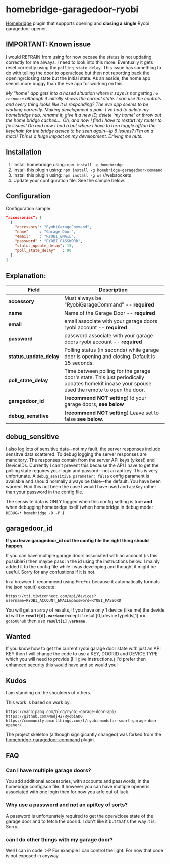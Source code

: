 # homebridge-garagedoor-ryobi

[Homebridge](https://github.com/nfarina/homebridge) plugin that supports opening and **closing a single** Ryobi garagedoor opener.

## IMPORTANT: Known issue

I would REFRAIN from using for now becase the status is not updating correctly for me always. I need to look into this more. Eventually it gets reset correctly using the `polling_state_delay`. This issue has something to do with telling the door to open/close but then not reporting back the opening/closing state but the initial state. As an asside, the home app seems more buggy than the Eve app for working on this. 

*My "home" app gets into a hosed situation where it says  is not getting `no response` although it initially shows the correct state. I can use the controls and every thing looks like it is responding? The eve app seems to be working correctly. Making development a pain. I've had to delete my homebridge hub, rename it, give it a new ID, delete 'my home' or throw out the home bridge caches.... Oh, and now I find I have to restart my router to fix issues! Oh and now I had a but where I have to turn toggle off/on the keychain for the bridge device to be seen again--ip 6 issues? (I'm on a mac!) This is a huge impact on my development. Driving me nuts.*

## Installation

1. Install homebridge using: `npm install -g homebridge`
2. Install this plugin using: `npm install -g homebridge-garagedoor-command`
3. Install this plugin using: `npm install -g ws` //websockets
4. Update your configuration file. See the sample below.

## Configuration

Configuration sample:

```json
"accessories": [
  {
    "accessory": "RyobiGarageCommand",
    "name"     : "Garage Door",
    "email"    : "RYOBI_EMAIL",
    "password" : "RYOBI_PASSWORD",
    "status_update_delay": 15,
    "poll_state_delay"   : 90
  }
]

```
## Explanation:

Field                   | Description
------------------------|------------
**accessory**                  | Must always be "RyobiGarageCommand" -- **required**
**name**                          | Name of the Garage Door  -- **required**
**email** 			   | email associate with your garage doors ryobi account -- **required** 
**password**	                  | password associate with your garage doors ryobi account  -- **required**
**status_update_delay** | Polling status (in seconds) while garage door is opening and closing. Default is 15 seconds.  
**poll_state_delay**        | Time between polling for the garage door's state. This just periodically updates homekit incase your spouse used the remote to open the door.  
**garagedoor_id**        |  (**recommend NOT setting**) Id your garage doors, **see below**
**debug_sensitive**    |  (**recommend NOT setting**) Leave set to false **see below**.

## debug_sensitive

I also log lots of sensitive data--not my fault, the server responses include sensitve data scattered. To debug logging the server responses are manditory. The responses contain from the server API keys (yikes!) and DeviceIDs. Currently I can't prevent this because the API I have to get the polling state requires your login and passord--not an api key. This is very unfortunate. A  `debug_sensitive parameter: false`  config parament is available and should normally always be false--the default. You have been warned. Had this not been the case I would have used and `apiKey` rather than your password in the config file.

The sensivite data is ONLY logged when this config setting is true **and** when debugging homebridge itself (when homebridge in debug mode: ` DEBUG=* homebridge -D -P`  .)

## garagedoor_id

**If you leave **garagedoor_id** out the config file the right thing should happen.**

If you can have multiple garage doors associated with an account (is this possible?) then maybe pass in the id using the instructions below. I mainly added it to the config file while I was developing and thought it might be useful. Sorry for any confustions if it is not. 

In a browser (I recommend using FireFox because it automatically formats the json result) execute:

`https://tti.tiwiconnect.com/api/devices?username=RYOBI_ACCOUNT_EMAIL&password=RYOBI_PASSORD`

You will get an array of results, if you have only 1 device (like me) the devide id will be **`result[0].varName`** except if result[0].deviceTypeIds[1] == `gda500hub` then use **`result[1].varName`** .

## Wanted

If you know how to get the current ryobi garage door state with just an API KEY  then I will change the code to use a KEY, DOORID and DEVICE TYPE which you will need to provide (I'll give instructions.) I'd prefer then enhanced security this would have and so would you!

## Kudos

I am standing on the shoulders of others.

This work is based on work by:

	https://yannipang.com/blog/ryobi-garage-door-api/
	https://github.com/Madj42/RyobiGDO
	https://community.smartthings.com/t/ryobi-modular-smart-garage-door-opener/
	
The project skeleton (although signigicantly changed) was forked from the [homebridge-garagedoor-command](https://github.com/apexad/homebridge-garagedoor-command) plugin.

## FAQ

### Can I have multiple garage doors?
You add additional accessories, with accounts and passwords, in the homebrige configjson file. 
If however you can have multiple openeris associated with one login then for now you arfe out of luck.

### Why use a password and not an apiKey of sorts?
A password is unfortunately required to get the open/close state of the garage door and to fetch the doorid. I don't like it but that's the way it is. Sorry.

### can I do other things with my garage door?
Well I can in code. :-P For example I can control the light. For now that code is not exposed in anyway.
